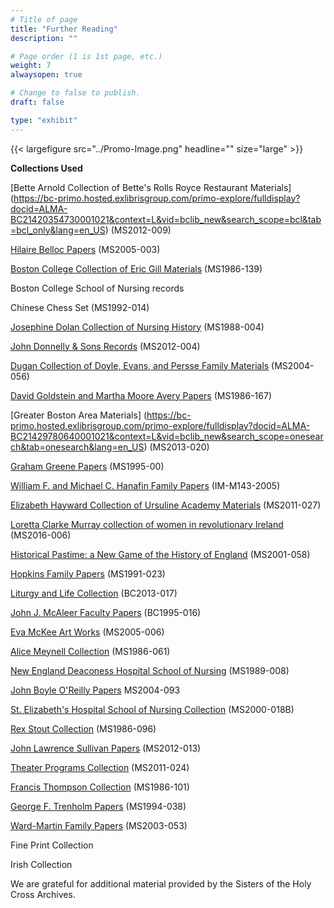 ```yaml
---
# Title of page
title: "Further Reading"
description: ""

# Page order (1 is 1st page, etc.)
weight: 7
alwaysopen: true

# Change to false to publish.
draft: false

type: "exhibit"
---
```

{{< largefigure src="../Promo-Image.png" headline="" size="large" >}}

**Collections Used**



[Bette Arnold Collection of Bette's Rolls Royce Restaurant Materials] (https://bc-primo.hosted.exlibrisgroup.com/primo-explore/fulldisplay?docid=ALMA-BC21420354730001021&context=L&vid=bclib_new&search_scope=bcl&tab=bcl_only&lang=en_US) (MS2012-009)

[Hilaire Belloc Papers](https://bc-primo.hosted.exlibrisgroup.com/permalink/f/l6ucgu/ALMA-BC21311957810001021) (MS2005-003)

[Boston College Collection of Eric Gill Materials](https://bc-primo.hosted.exlibrisgroup.com/primo-explore/fulldisplay?docid=ALMA-BC21344683760001021&context=L&vid=bclib_new&search_scope=bcl&tab=bcl_only&lang=en_US) (MS1986-139)

Boston College School of Nursing records

Chinese Chess Set (MS1992-014)

[Josephine Dolan Collection of Nursing History](https://bc-primo.hosted.exlibrisgroup.com/primo-explore/fulldisplay?docid=ALMA-BC21352781560001021&context=L&vid=bclib_new&search_scope=onesearch&tab=onesearch&lang=en_US) (MS1988-004)

[John Donnelly & Sons Records](https://bc-primo.hosted.exlibrisgroup.com/primo-explore/fulldisplay?docid=ALMA-BC21420112970001021&context=L&vid=bclib_new&search_scope=onesearch&tab=onesearch&lang=en_US)  (MS2012-004)

[Dugan Collection of Doyle, Evans, and Persse Family Materials](https://bc-primo.hosted.exlibrisgroup.com/primo-explore/fulldisplay?docid=ALMA-BC21333225820001021&context=L&vid=bclib_new&search_scope=onesearch&tab=onesearch&lang=en_US) (MS2004-056)

[David Goldstein and Martha Moore Avery Papers](https://bc-primo.hosted.exlibrisgroup.com/primo-explore/fulldisplay?docid=ALMA-BC21387017070001021&context=L&vid=bclib_new&search_scope=onesearch&tab=onesearch&lang=en_US) (MS1986-167)

[Greater Boston Area Materials] (https://bc-primo.hosted.exlibrisgroup.com/primo-explore/fulldisplay?docid=ALMA-BC21429780640001021&context=L&vid=bclib_new&search_scope=onesearch&tab=onesearch&lang=en_US) (MS2013-020)

[Graham Greene Papers](https://bc-primo.hosted.exlibrisgroup.com/primo-explore/fulldisplay?docid=ALMA-BC21351254200001021&context=L&vid=bclib_new&search_scope=onesearch&tab=onesearch&lang=en_US) (MS1995-00)

[William F. and Michael C. Hanafin Family Papers](https://bc-primo.hosted.exlibrisgroup.com/primo-explore/fulldisplay?docid=ALMA-BC21475898300001021&context=L&vid=bclib_new&search_scope=onesearch&tab=onesearch&lang=en_US) (IM-M143-2005)

[Elizabeth Hayward Collection of Ursuline Academy Materials](https://bc-primo.hosted.exlibrisgroup.com/primo-explore/fulldisplay?docid=ALMA-BC21419981350001021&context=L&vid=bclib_new&search_scope=onesearch&tab=onesearch&lang=en_US) (MS2011-027)

[Loretta Clarke Murray collection of women in revolutionary Ireland](https://bc-primo.hosted.exlibrisgroup.com/permalink/f/l6ucgu/ALMA-BC21381862810001021) (MS2016-006)

[Historical Pastime: a New Game of the History of England](https://bc-primo.hosted.exlibrisgroup.com/permalink/f/l6ucgu/ALMA-BC21338002760001021) (MS2001-058)

[Hopkins Family Papers](https://bc-primo.hosted.exlibrisgroup.com/primo-explore/fulldisplay?docid=ALMA-BC21380054540001021&context=L&vid=bclib_new&search_scope=bcl&tab=bcl_only&lang=en_US) (MS1991-023)

[Liturgy and Life Collection](https://bc-primo.hosted.exlibrisgroup.com/primo-explore/fulldisplay?docid=ALMA-BC21440260550001021&context=L&vid=bclib_new&search_scope=bcl&tab=bcl_only&lang=en_US) (BC2013-017)

[John J. McAleer Faculty Papers](https://bc-primo.hosted.exlibrisgroup.com/primo-explore/fulldisplay?docid=ALMA-BC21349383200001021&context=L&vid=bclib_new&search_scope=bcl&tab=bcl_only&lang=en_US) (BC1995-016)

[Eva McKee Art Works](https://bc-primo.hosted.exlibrisgroup.com/primo-explore/fulldisplay?docid=ALMA-BC21355787120001021&context=L&vid=bclib_new&search_scope=bcl&tab=bcl_only&lang=en_US) (MS2005-006)

[Alice Meynell Collection](https://bc-primo.hosted.exlibrisgroup.com/primo-explore/fulldisplay?docid=ALMA-BC21330996430001021&context=L&vid=bclib_new&search_scope=bcl&tab=bcl_only&lang=en_US) (MS1986-061)

[New England Deaconess Hospital School of Nursing](https://bc-primo.hosted.exlibrisgroup.com/primo-explore/fulldisplay?docid=ALMA-BC21352763480001021&context=L&vid=bclib_new&search_scope=bcl&tab=bcl_only&lang=en_US) (MS1989-008)

[John Boyle O'Reilly Papers](https://bc-primo.hosted.exlibrisgroup.com/primo-explore/fulldisplay?docid=ALMA-BC21344683520001021&context=L&vid=bclib_new&search_scope=bcl&tab=bcl_only&lang=en_US) MS2004-093

[St. Elizabeth's Hospital School of Nursing Collection](https://bc-primo.hosted.exlibrisgroup.com/primo-explore/fulldisplay?docid=ALMA-BC21459187360001021&context=L&vid=bclib_new&search_scope=bcl&tab=bcl_only&lang=en_US) (MS2000-018B)

[Rex Stout Collection](https://bc-primo.hosted.exlibrisgroup.com/primo-explore/fulldisplay?docid=ALMA-BC21323242860001021&context=L&vid=bclib_new&search_scope=bcl&tab=bcl_only&lang=en_US) (MS1986-096)

[John Lawrence Sullivan Papers](https://bc-primo.hosted.exlibrisgroup.com/primo-explore/fulldisplay?docid=ALMA-BC21422799570001021&context=L&vid=bclib_new&search_scope=bcl&tab=bcl_only&lang=en_US) (MS2012-013)

[Theater Programs Collection](https://bc-primo.hosted.exlibrisgroup.com/primo-explore/fulldisplay?docid=ALMA-BC21421401050001021&context=L&vid=bclib_new&search_scope=bcl&tab=bcl_only&lang=en_US) (MS2011-024)

[Francis Thompson Collection](https://bc-primo.hosted.exlibrisgroup.com/primo-explore/fulldisplay?docid=ALMA-BC21352762990001021&context=L&vid=bclib_new&search_scope=bcl&tab=bcl_only&lang=en_US) (MS1986-101)

[George F. Trenholm Papers](https://bc-primo.hosted.exlibrisgroup.com/primo-explore/fulldisplay?docid=ALMA-BC21351132040001021&context=L&vid=bclib_new&search_scope=bcl&tab=bcl_only&lang=en_US) (MS1994-038)

[Ward-Martin Family Papers](https://bc-primo.hosted.exlibrisgroup.com/primo-explore/fulldisplay?docid=ALMA-BC21343900840001021&context=L&vid=bclib_new&search_scope=bcl&tab=bcl_only&lang=en_US) (MS2003-053)


Fine Print Collection

Irish Collection

We are grateful for additional material provided by the Sisters of the Holy Cross Archives.
